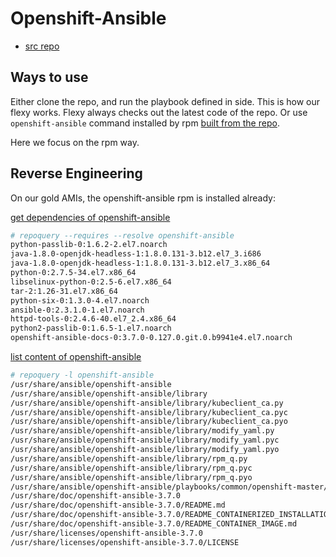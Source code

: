 # Openshift-Ansible

* [src repo](https://github.com/openshift/openshift-ansible)

## Ways to use
Either clone the repo, and run the playbook defined in side. This is how our flexy works. Flexy always checks out the latest code of the repo.
Or use <code>openshift-ansible</code> command installed by rpm [built from the repo](https://github.com/openshift/openshift-ansible/blob/master/BUILD.md).

Here we focus on the rpm way.

## Reverse Engineering

On our gold AMIs, the openshift-ansible rpm is installed already:

[get dependencies of openshift-ansible](https://superuser.com/questions/294662/how-to-get-list-of-dependencies-of-non-installed-rpm-package)

```sh
# repoquery --requires --resolve openshift-ansible
python-passlib-0:1.6.2-2.el7.noarch
java-1.8.0-openjdk-headless-1:1.8.0.131-3.b12.el7_3.i686
java-1.8.0-openjdk-headless-1:1.8.0.131-3.b12.el7_3.x86_64
python-0:2.7.5-34.el7.x86_64
libselinux-python-0:2.5-6.el7.x86_64
tar-2:1.26-31.el7.x86_64
python-six-0:1.3.0-4.el7.noarch
ansible-0:2.3.1.0-1.el7.noarch
httpd-tools-0:2.4.6-40.el7_2.4.x86_64
python2-passlib-0:1.6.5-1.el7.noarch
openshift-ansible-docs-0:3.7.0-0.127.0.git.0.b9941e4.el7.noarch
```


[list content of openshift-ansible](https://stackoverflow.com/questions/104055/how-to-list-the-contents-of-a-package-using-yum)

```sh
# repoquery -l openshift-ansible
/usr/share/ansible/openshift-ansible
/usr/share/ansible/openshift-ansible/library
/usr/share/ansible/openshift-ansible/library/kubeclient_ca.py
/usr/share/ansible/openshift-ansible/library/kubeclient_ca.pyc
/usr/share/ansible/openshift-ansible/library/kubeclient_ca.pyo
/usr/share/ansible/openshift-ansible/library/modify_yaml.py
/usr/share/ansible/openshift-ansible/library/modify_yaml.pyc
/usr/share/ansible/openshift-ansible/library/modify_yaml.pyo
/usr/share/ansible/openshift-ansible/library/rpm_q.py
/usr/share/ansible/openshift-ansible/library/rpm_q.pyc
/usr/share/ansible/openshift-ansible/library/rpm_q.pyo
/usr/share/ansible/openshift-ansible/playbooks/common/openshift-master/library.rpmmoved
/usr/share/doc/openshift-ansible-3.7.0
/usr/share/doc/openshift-ansible-3.7.0/README.md
/usr/share/doc/openshift-ansible-3.7.0/README_CONTAINERIZED_INSTALLATION.md
/usr/share/doc/openshift-ansible-3.7.0/README_CONTAINER_IMAGE.md
/usr/share/licenses/openshift-ansible-3.7.0
/usr/share/licenses/openshift-ansible-3.7.0/LICENSE
```
